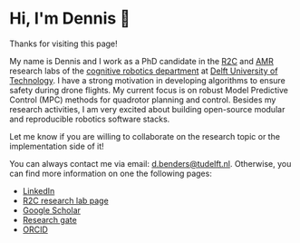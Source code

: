# Hi, I'm Dennis 👋

Thanks for visiting this page!

My name is Dennis and I work as a PhD candidate in the [R2C](https://r2clab.com/) and [AMR](https://autonomousrobots.nl/) research labs of the [cognitive robotics department](https://www.tudelft.nl/en/3me/about/departments/cognitive-robotics-cor/) at [Delft University of Technology](https://tudelft.nl). I have a strong motivation in developing algorithms to ensure safety during drone flights. My current focus is on robust Model Predictive Control (MPC) methods for quadrotor planning and control. Besides my research activities, I am very excited about building open-source modular and reproducible robotics software stacks.

Let me know if you are willing to collaborate on the research topic or the implementation side of it!

You can always contact me via email: <d.benders@tudelft.nl>. Otherwise, you can find more information on one the following pages:
- [LinkedIn](https://www.linkedin.com/in/dennisbenders)
- [R2C research lab page](https://r2clab.com/?page_id=40)
- [Google Scholar](https://scholar.google.com/citations?user=E4W9DvAAAAAJ&hl=en&inst=6173373803492361994&oi=ao)
- [Research gate](https://www.researchgate.net/profile/Dennis-Benders)
- [ORCID](https://orcid.org/0000-0002-6648-7128)
